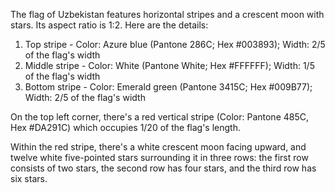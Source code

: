 The flag of Uzbekistan features horizontal stripes and a crescent moon with stars. Its aspect ratio is 1:2. Here are the details:

1. Top stripe - Color: Azure blue (Pantone 286C; Hex #003893); Width: 2/5 of the flag's width
2. Middle stripe - Color: White (Pantone White; Hex #FFFFFF); Width: 1/5 of the flag's width
3. Bottom stripe - Color: Emerald green (Pantone 3415C; Hex #009B77); Width: 2/5 of the flag's width

On the top left corner, there's a red vertical stripe (Color: Pantone 485C, Hex #DA291C) which occupies 1/20 of the flag's length.

Within the red stripe, there's a white crescent moon facing upward, and twelve white five-pointed stars surrounding it in three rows: the first row consists of two stars, the second row has four stars, and the third row has six stars.